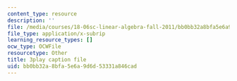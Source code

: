 ```yaml
---
content_type: resource
description: ''
file: /media/courses/18-06sc-linear-algebra-fall-2011/bb0bb32a8bfa5e6a9d6d53331a846cad_OsHY7ycgbaE.vtt
file_type: application/x-subrip
learning_resource_types: []
ocw_type: OCWFile
resourcetype: Other
title: 3play caption file
uid: bb0bb32a-8bfa-5e6a-9d6d-53331a846cad
---
```

